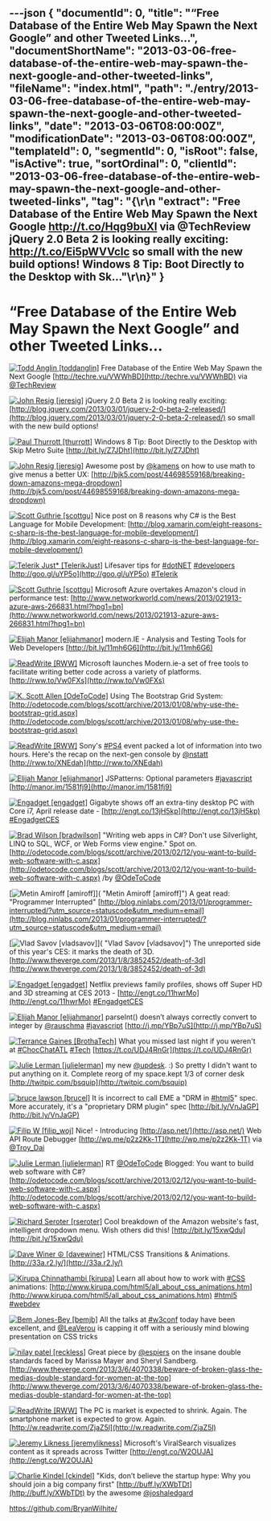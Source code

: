 ---json
{
  "documentId": 0,
  "title": "“Free Database of the Entire Web May Spawn the Next Google” and other Tweeted Links…",
  "documentShortName": "2013-03-06-free-database-of-the-entire-web-may-spawn-the-next-google-and-other-tweeted-links",
  "fileName": "index.html",
  "path": "./entry/2013-03-06-free-database-of-the-entire-web-may-spawn-the-next-google-and-other-tweeted-links",
  "date": "2013-03-06T08:00:00Z",
  "modificationDate": "2013-03-06T08:00:00Z",
  "templateId": 0,
  "segmentId": 0,
  "isRoot": false,
  "isActive": true,
  "sortOrdinal": 0,
  "clientId": "2013-03-06-free-database-of-the-entire-web-may-spawn-the-next-google-and-other-tweeted-links",
  "tag": "{\r\n  \"extract\": \"Free Database of the Entire Web May Spawn the Next Google <http://t.co/Hqg9buXl> via @TechReview  jQuery 2.0 Beta 2 is looking really exciting: <http://t.co/Ei5pWVVcIc> so small with the new build options!  Windows 8 Tip: Boot Directly to the Desktop with Sk...\"\r\n}"
}
---

# “Free Database of the Entire Web May Spawn the Next Google” and other Tweeted Links…

[<img alt="Todd Anglin [toddanglin]" src="https://songhay.blob.core.windows.net/shared-social-twitter/toddanglin.png">](http://kendoui.com "Todd Anglin [toddanglin]") <span>Free Database of the Entire Web May Spawn the Next Google [http://techre.vu/VWWhBD](http://techre.vu/VWWhBD) via [@TechReview](http://twitter.com/TechReview)</span>

[<img alt="John Resig [jeresig]" src="https://songhay.blob.core.windows.net/shared-social-twitter/jeresig.jpeg">](http://ejohn.org/ "John Resig [jeresig]") <span>jQuery 2.0 Beta 2 is looking really exciting: [http://blog.jquery.com/2013/03/01/jquery-2-0-beta-2-released/](http://blog.jquery.com/2013/03/01/jquery-2-0-beta-2-released/) so small with the new build options!</span>

[<img alt="Paul Thurrott [thurrott]" src="https://songhay.blob.core.windows.net/shared-social-twitter/thurrott.jpeg">](http://www.winsupersite.com "Paul Thurrott [thurrott]") <span>Windows 8 Tip: Boot Directly to the Desktop with Skip Metro Suite [http://bit.ly/Z7JDht](http://bit.ly/Z7JDht)</span>

[<img alt="John Resig [jeresig]" src="https://songhay.blob.core.windows.net/shared-social-twitter/jeresig.jpeg">](http://ejohn.org/ "John Resig [jeresig]") <span>Awesome post by [@kamens](http://twitter.com/kamens) on how to use math to give menus a better UX: [http://bjk5.com/post/44698559168/breaking-down-amazons-mega-dropdown](http://bjk5.com/post/44698559168/breaking-down-amazons-mega-dropdown)</span>

[<img alt="Scott Guthrie [scottgu]" src="https://songhay.blob.core.windows.net/shared-social-twitter/scottgu.jpg">](http://weblogs.asp.net/scottgu "Scott Guthrie [scottgu]") <span>Nice post on 8 reasons why C# is the Best Language for Mobile Development: [http://blog.xamarin.com/eight-reasons-c-sharp-is-the-best-language-for-mobile-development/](http://blog.xamarin.com/eight-reasons-c-sharp-is-the-best-language-for-mobile-development/)</span>

[<img alt="Telerik Just* [TelerikJust]" src="https://songhay.blob.core.windows.net/shared-social-twitter/TelerikJust.jpeg">](http://www.telerik.com "Telerik Just* [TelerikJust]") <span>Lifesaver tips for [#dotNET](http://search.twitter.com/search?q=%23dotNET) [#developers](http://search.twitter.com/search?q=%23developers) [http://goo.gl/uYP5o](http://goo.gl/uYP5o) [#Telerik](http://search.twitter.com/search?q=%23Telerik)</span>

[<img alt="Scott Guthrie [scottgu]" src="https://songhay.blob.core.windows.net/shared-social-twitter/scottgu.jpg">](http://weblogs.asp.net/scottgu "Scott Guthrie [scottgu]") <span>Microsoft Azure overtakes Amazon's cloud in performance test: [http://www.networkworld.com/news/2013/021913-azure-aws-266831.html?hpg1=bn](http://www.networkworld.com/news/2013/021913-azure-aws-266831.html?hpg1=bn)</span>

[<img alt="Elijah Manor [elijahmanor]" src="https://songhay.blob.core.windows.net/shared-social-twitter/elijahmanor.jpeg">](http://elijahmanor.com "Elijah Manor [elijahmanor]") <span>modern.IE - Analysis and Testing Tools for Web Developers [http://bit.ly/11mh6G6](http://bit.ly/11mh6G6)</span>

[<img alt="ReadWrite [RWW]" src="https://songhay.blob.core.windows.net/shared-social-twitter/RWW.jpeg">](http://www.readwrite.com "ReadWrite [RWW]") <span>Microsoft launches Modern.ie-a set of free tools to facilitate writing better code across a variety of platforms. [http://rww.to/Vw0FXs](http://rww.to/Vw0FXs)</span>

[<img alt="K. Scott Allen [OdeToCode]" src="https://songhay.blob.core.windows.net/shared-social-twitter/OdeToCode.jpeg">](http://odetocode.com/blogs/scott/ "K. Scott Allen [OdeToCode]") <span>Using The Bootstrap Grid System: [http://odetocode.com/blogs/scott/archive/2013/01/08/why-use-the-bootstrap-grid.aspx](http://odetocode.com/blogs/scott/archive/2013/01/08/why-use-the-bootstrap-grid.aspx)</span>

[<img alt="ReadWrite [RWW]" src="https://songhay.blob.core.windows.net/shared-social-twitter/RWW.jpeg">](http://www.readwrite.com "ReadWrite [RWW]") <span>Sony's [#PS4](http://search.twitter.com/search?q=%23PS4) event packed a lot of information into two hours. Here's the recap on the next-gen console by [@nstatt](http://twitter.com/nstatt) [http://rww.to/XNEdah](http://rww.to/XNEdah)</span>

[<img alt="Elijah Manor [elijahmanor]" src="https://songhay.blob.core.windows.net/shared-social-twitter/elijahmanor.jpeg">](http://elijahmanor.com "Elijah Manor [elijahmanor]") <span>JSPatterns: Optional parameters [#javascript](http://search.twitter.com/search?q=%23javascript) [http://manor.im/1581fj9](http://manor.im/1581fj9)</span>

[<img alt="Engadget [engadget]" src="https://songhay.blob.core.windows.net/shared-social-twitter/engadget.png">](http://www.engadget.com "Engadget [engadget]") <span>Gigabyte shows off an extra-tiny desktop PC with Core i7, April release date - [http://engt.co/13jH5kp](http://engt.co/13jH5kp) [#EngadgetCES](http://search.twitter.com/search?q=%23EngadgetCES)</span>

[<img alt="Brad Wilson [bradwilson]" src="https://songhay.blob.core.windows.net/shared-social-twitter/bradwilson.jpg">](http://bradwilson.typepad.com/ "Brad Wilson [bradwilson]") <span>"Writing web apps in C#? Don't use Silverlight, LINQ to SQL, WCF, or Web Forms view engine." Spot on. [http://odetocode.com/blogs/scott/archive/2013/02/12/you-want-to-build-web-software-with-c.aspx](http://odetocode.com/blogs/scott/archive/2013/02/12/you-want-to-build-web-software-with-c.aspx) /by [@OdeToCode](http://twitter.com/OdeToCode)</span>

[<img alt="Metin Amiroff [amiroff]" src="https://songhay.blob.core.windows.net/shared-social-twitter/amiroff.jpeg">]( "Metin Amiroff [amiroff]") <span>A geat read: "Programmer Interrupted" [http://blog.ninlabs.com/2013/01/programmer-interrupted/?utm_source=statuscode&utm_medium=email](http://blog.ninlabs.com/2013/01/programmer-interrupted/?utm_source=statuscode&utm_medium=email)</span>

[<img alt="Vlad Savov [vladsavov]" src="https://songhay.blob.core.windows.net/shared-social-twitter/vladsavov.jpeg">]( "Vlad Savov [vladsavov]") <span>The unreported side of this year's CES: it marks the death of 3D. [http://www.theverge.com/2013/1/8/3852452/death-of-3d](http://www.theverge.com/2013/1/8/3852452/death-of-3d)</span>

[<img alt="Engadget [engadget]" src="https://songhay.blob.core.windows.net/shared-social-twitter/engadget.png">](http://www.engadget.com "Engadget [engadget]") <span>Netflix previews family profiles, shows off Super HD and 3D streaming at CES 2013 - [http://engt.co/11hwrMo](http://engt.co/11hwrMo) [#EngadgetCES](http://search.twitter.com/search?q=%23EngadgetCES)</span>

[<img alt="Elijah Manor [elijahmanor]" src="https://songhay.blob.core.windows.net/shared-social-twitter/elijahmanor.jpeg">](http://elijahmanor.com "Elijah Manor [elijahmanor]") <span>parseInt() doesn’t always correctly convert to integer by [@rauschma](http://twitter.com/rauschma) [#javascript](http://search.twitter.com/search?q=%23javascript) [http://j.mp/YBp7uS](http://j.mp/YBp7uS)</span>

[<img alt="Terrance Gaines [BrothaTech]" src="https://songhay.blob.core.windows.net/shared-social-twitter/BrothaTech.jpeg">](http://brothatech.com "Terrance Gaines [BrothaTech]") <span>What you missed last night if you weren't at [#ChocChatATL](http://search.twitter.com/search?q=%23ChocChatATL) [#Tech](http://search.twitter.com/search?q=%23Tech) [https://t.co/UDJ4RnGr](https://t.co/UDJ4RnGr)</span>

[<img alt="Julie Lerman [julielerman]" src="https://songhay.blob.core.windows.net/shared-social-twitter/julielerman.jpeg">](http://www.thedatafarm.com/blog "Julie Lerman [julielerman]") <span>my new [@updesk](http://twitter.com/updesk). :) So pretty I didn't want to put anything on it. Complete reorg of my space.kept 1/3 of corner desk [http://twitpic.com/bsquip](http://twitpic.com/bsquip)</span>

[<img alt="bruce lawson [brucel]" src="https://songhay.blob.core.windows.net/shared-social-twitter/brucel.jpg">](http://www.brucelawson.co.uk "bruce lawson [brucel]") <span>It is incorrect to call EME a "DRM in [#html5](http://search.twitter.com/search?q=%23html5)" spec. More accurately, it's a "proprietary DRM plugin" spec [http://bit.ly/VnJaGP](http://bit.ly/VnJaGP)</span>

[<img alt="Filip W [filip_woj]" src="https://songhay.blob.core.windows.net/shared-social-twitter/filip_woj.jpg">](http://www.strathweb.com/ "Filip W [filip_woj]") <span>Nice! - Introducing [http://asp.net/](http://asp.net/) Web API Route Debugger [http://wp.me/p2z2Kk-1T](http://wp.me/p2z2Kk-1T) via [@Troy_Dai](http://twitter.com/Troy_Dai)</span>

[<img alt="Julie Lerman [julielerman]" src="https://songhay.blob.core.windows.net/shared-social-twitter/julielerman.jpeg">](http://www.thedatafarm.com/blog "Julie Lerman [julielerman]") <span>RT [@OdeToCode](http://twitter.com/OdeToCode) Blogged: You want to build web software with C#? [http://odetocode.com/blogs/scott/archive/2013/02/12/you-want-to-build-web-software-with-c.aspx](http://odetocode.com/blogs/scott/archive/2013/02/12/you-want-to-build-web-software-with-c.aspx)</span>

[<img alt="Richard Seroter [rseroter]" src="https://songhay.blob.core.windows.net/shared-social-twitter/rseroter.png">](http://seroter.wordpress.com "Richard Seroter [rseroter]") <span>Cool breakdown of the Amazon website's fast, intelligent dropdown menu. Wish others did this! [http://bit.ly/15xwQdu](http://bit.ly/15xwQdu)</span>

[<img alt="Dave Winer ☮ [davewiner]" src="https://songhay.blob.core.windows.net/shared-social-twitter/davewiner.jpeg">](http://davewiner.com/ "Dave Winer ☮ [davewiner]") <span>HTML/CSS Transitions & Animations. [http://33a.r2.ly/](http://33a.r2.ly/)</span>

[<img alt="Kirupa Chinnathambi [kirupa]" src="https://songhay.blob.core.windows.net/shared-social-twitter/kirupa.png">](http://www.kirupa.com "Kirupa Chinnathambi [kirupa]") <span>Learn all about how to work with [#CSS](http://search.twitter.com/search?q=%23CSS) animations: [http://www.kirupa.com/html5/all_about_css_animations.htm](http://www.kirupa.com/html5/all_about_css_animations.htm) [#html5](http://search.twitter.com/search?q=%23html5) [#webdev](http://search.twitter.com/search?q=%23webdev)</span>

[<img alt="Bem Jones-Bey [bemjb]" src="https://songhay.blob.core.windows.net/shared-social-twitter/bemjb.jpeg">](http://bem.jones-bey.org/ "Bem Jones-Bey [bemjb]") <span>All the talks at [#w3conf](http://search.twitter.com/search?q=%23w3conf) today have been excellent, and [@LeaVerou](http://twitter.com/LeaVerou) is capping it off with a seriously mind blowing presentation on CSS tricks</span>

[<img alt="nilay patel [reckless]" src="https://songhay.blob.core.windows.net/shared-social-twitter/reckless.jpg">](http://nilaypatel.co "nilay patel [reckless]") <span>Great piece by [@espiers](http://twitter.com/espiers) on the insane double standards faced by Marissa Mayer and Sheryl Sandberg. [http://www.theverge.com/2013/3/6/4070338/beware-of-broken-glass-the-medias-double-standard-for-women-at-the-top](http://www.theverge.com/2013/3/6/4070338/beware-of-broken-glass-the-medias-double-standard-for-women-at-the-top)</span>

[<img alt="ReadWrite [RWW]" src="https://songhay.blob.core.windows.net/shared-social-twitter/RWW.jpeg">](http://www.readwrite.com "ReadWrite [RWW]") <span>The PC is market is expected to shrink. Again. The smartphone market is expected to grow. Again. [http://w.readwrite.com/ZjaZ5l](http://w.readwrite.com/ZjaZ5l)</span>

[<img alt="Jeremy Likness [jeremylikness]" src="https://songhay.blob.core.windows.net/shared-social-twitter/jeremylikness.png">](http://csharperimage.jeremylikness.com/ "Jeremy Likness [jeremylikness]") <span>Microsoft's ViralSearch visualizes content as it spreads across Twitter [http://engt.co/W2OUJA](http://engt.co/W2OUJA)</span>

[<img alt="Charlie Kindel [ckindel]" src="https://songhay.blob.core.windows.net/shared-social-twitter/ckindel.jpeg">](http://ceklog.kindel.com "Charlie Kindel [ckindel]") <span>"Kids, don’t believe the startup hype: Why you should join a big company first" [http://buff.ly/XWbTDt](http://buff.ly/XWbTDt) by the awesome [@joshaledgard](http://twitter.com/joshaledgard)</span>

<https://github.com/BryanWilhite/>
